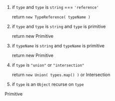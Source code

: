 
1. if `type` and `type` is `string` === `'reference'`
   
   return `new TypeReference( typeName )`
2. if `type` and `type` is `string` and `type` is primitive
   
   return new Primitive
3. if `typeName` is `string` and `typeName` is primitive

   return new Primitive
4. if `type` is `"union"` or `"intersection"`

   return `new Union( types.map() )` or Intersection
5. if `type` is an `Object` recurse on `type`


Primitive